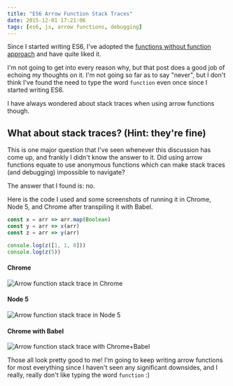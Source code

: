 ```yaml
---
title: "ES6 Arrow Function Stack Traces"
date: 2015-12-01 17:21:06
tags: [es6, js, arrow functions, debugging]
---
```


Since I started writing ES6, I've adopted the [functions without function approach](https://medium.com/@ryanflorence/functions-without-function-bc356ed34a2f) and have quite liked it.

I'm not going to get into every reason why, but that post does a good job of echoing my thoughts on it. I'm not going so far as to say "never", but I don't think I've found the need to type the word `function` even once since I started writing ES6.

I have always wondered about stack traces when using arrow functions though.

<!-- more -->

## What about stack traces? (Hint: they're fine)

This is one major question that I've seen whenever this discussion has come up, and frankly I didn't know the answer to it. Did using arrow functions equate to use anonymous functions which can make stack traces (and debugging) impossible to navigate?

The answer that I found is: no.

Here is the code I used and some screenshots of running it in Chrome, Node 5, and Chrome after transpiling it with Babel.

```js
const x = arr => arr.map(Boolean)
const y = arr => x(arr)
const z = arr => y(arr)

console.log(z([1, 1, 0]))
console.log(z(5))
```

#### Chrome

![Arrow function stack trace in Chrome](https://cldup.com/vfAatPFYxp.png)

#### Node 5

![Arrow function stack trace in Node 5](https://cldup.com/ye8BxR-4eS.png)

#### Chrome with Babel

![Arrow function stack trace with Chrome+Babel](https://cldup.com/RigPf5hlmg.png)

Those all look pretty good to me! I'm going to keep writing arrow functions for most everything since I haven't seen any significant downsides, and I really, really don't like typing the word `function` :)
